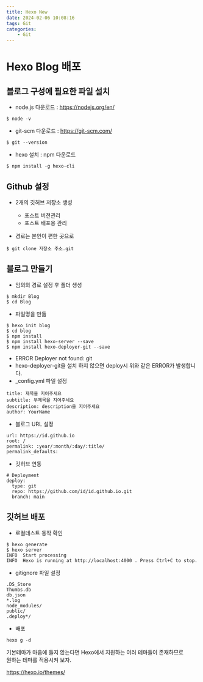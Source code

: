 ```yaml
---
title: Hexo New
date: 2024-02-06 10:08:16
tags: Git
categories:
    - Git
---
```

# Hexo Blog 배포

## 블로그 구성에 필요한 파일 설치

- node.js 다운로드 : https://nodejs.org/en/
```
$ node -v
```
- git-scm 다운로드 : https://git-scm.com/
```
$ git --version
```
- hexo 설치 : npm 다운로드
```
$ npm install -g hexo-cli
```

## Github 설정

- 2개의 깃허브 저장소 생성
  - 포스트 버전관리
  - 포스트 배포용 관리

- 경로는 본인이 편한 곳으로
```
$ git clone 저장소 주소.git
```

## 블로그 만들기

- 임의의 경로 설정 후 폴더 생성
```
$ mkdir Blog
$ cd Blog
```
- 파일명을 만듦
```
$ hexo init blog
$ cd blog
$ npm install
$ npm install hexo-server --save
$ npm install hexo-deployer-git --save
```

- ERROR Deployer not found: git
- hexo-deployer-git을 설치 하지 않으면 deploy시 위와 같은 ERROR가 발생합니다.
- _config.yml 파일 설정

```
title: 제목을 지어주세요
subtitle: 부제목을 지어주세요
description: description을 지어주세요
author: YourName
```
- 블로그 URL 설정
```
url: https://id.github.io
root: /
permalink: :year/:month/:day/:title/
permalink_defaults:
```
- 깃허브 연동
```
# Deployment
deploy:
  type: git
  repo: https://github.com/id/id.github.io.git
  branch: main
```

## 깃허브 배포

- 로컬테스트 동작 확인
```
$ hexo generate
$ hexo server
INFO  Start processing
INFO  Hexo is running at http://localhost:4000 . Press Ctrl+C to stop.
```

- gitignore 파일 설정
```
.DS_Store
Thumbs.db
db.json
*.log
node_modules/
public/
.deploy*/
```

- 배포
```
hexo g -d
```

기본테마가 마음에 들지 않는다면 Hexo에서 지원하는 여러 테마들이 존재하므로<br>
원하는 테마를 적용시켜 보자.

https://hexo.io/themes/